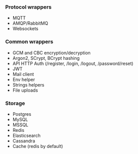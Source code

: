 ### Protocol wrappers
* MQTT
* AMQP/RabbitMQ
* Websockets

### Common wrappers
* GCM and CBC encryption/decryption
* Argon2, SCrypt, BCrypt hashing
* API HTTP Auth (/register, /login, /logout, /password/reset)
* JWT
* Mail client
* Env helper
* Strings helpers
* File uploads

### Storage
* Postgres
* MySQL
* MSSQL
* Redis
* Elasticsearch
* Cassandra
* Cache (redis by default)

